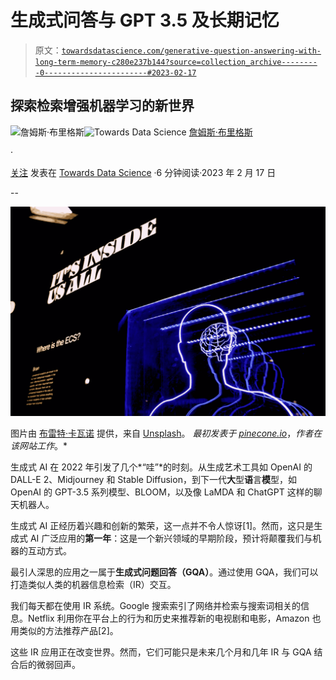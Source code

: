 # 生成式问答与 GPT 3.5 及长期记忆

> 原文：[`towardsdatascience.com/generative-question-answering-with-long-term-memory-c280e237b144?source=collection_archive---------0-----------------------#2023-02-17`](https://towardsdatascience.com/generative-question-answering-with-long-term-memory-c280e237b144?source=collection_archive---------0-----------------------#2023-02-17)

## 探索检索增强机器学习的新世界

[](https://jamescalam.medium.com/?source=post_page-----c280e237b144--------------------------------)![詹姆斯·布里格斯](https://jamescalam.medium.com/?source=post_page-----c280e237b144--------------------------------)[](https://towardsdatascience.com/?source=post_page-----c280e237b144--------------------------------)![Towards Data Science](https://towardsdatascience.com/?source=post_page-----c280e237b144--------------------------------) [詹姆斯·布里格斯](https://jamescalam.medium.com/?source=post_page-----c280e237b144--------------------------------)

·

[关注](https://medium.com/m/signin?actionUrl=https%3A%2F%2Fmedium.com%2F_%2Fsubscribe%2Fuser%2Fb9d77a4ca1d1&operation=register&redirect=https%3A%2F%2Ftowardsdatascience.com%2Fgenerative-question-answering-with-long-term-memory-c280e237b144&user=James+Briggs&userId=b9d77a4ca1d1&source=post_page-b9d77a4ca1d1----c280e237b144---------------------post_header-----------) 发表在 [Towards Data Science](https://towardsdatascience.com/?source=post_page-----c280e237b144--------------------------------) ·6 分钟阅读·2023 年 2 月 17 日

--

[](https://medium.com/m/signin?actionUrl=https%3A%2F%2Fmedium.com%2F_%2Fbookmark%2Fp%2Fc280e237b144&operation=register&redirect=https%3A%2F%2Ftowardsdatascience.com%2Fgenerative-question-answering-with-long-term-memory-c280e237b144&source=-----c280e237b144---------------------bookmark_footer-----------)![](img/c5e51b39e15d83cb4ab0c9ed3580abef.png)

图片由 [布雷特·卡瓦诺](https://unsplash.com/@bretkavanaugh?utm_source=medium&utm_medium=referral) 提供，来自 [Unsplash](https://unsplash.com/?utm_source=medium&utm_medium=referral)。 *最初发表于* [*pinecone.io*](https://www.pinecone.io/learn/openai-gen-qa/)，*作者在该网站工作*。*

生成式 AI 在 2022 年引发了几个*“哇”*的时刻。从生成艺术工具如 OpenAI 的 DALL-E 2、Midjourney 和 Stable Diffusion，到下一代**大**型**语**言**模**型，如 OpenAI 的 GPT-3.5 系列模型、BLOOM，以及像 LaMDA 和 ChatGPT 这样的聊天机器人。

生成式 AI 正经历着兴趣和创新的繁荣，这一点并不令人惊讶[1]。然而，这只是生成式 AI 广泛应用的**第一年**：这是一个新兴领域的早期阶段，预计将颠覆我们与机器的互动方式。

最引人深思的应用之一属于**生成式问题回答（GQA）**。通过使用 GQA，我们可以打造类似人类的机器信息检索（IR）交互。

我们每天都在使用 IR 系统。Google 搜索索引了网络并检索与搜索词相关的信息。Netflix 利用你在平台上的行为和历史来推荐新的电视剧和电影，Amazon 也用类似的方法推荐产品[2]。

这些 IR 应用正在改变世界。然而，它们可能只是未来几个月和几年 IR 与 GQA 结合后的微弱回声。

